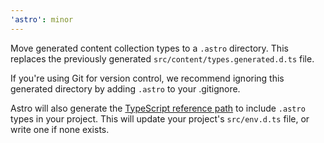 ```yaml
---
'astro': minor
---
```


Move generated content collection types to a `.astro` directory. This replaces the previously generated `src/content/types.generated.d.ts` file.

If you're using Git for version control, we recommend ignoring this generated directory by adding `.astro` to your .gitignore.

Astro will also generate the [TypeScript reference path](https://www.typescriptlang.org/docs/handbook/triple-slash-directives.html#-reference-path-) to include `.astro` types in your project. This will update your project's `src/env.d.ts` file, or write one if none exists.
